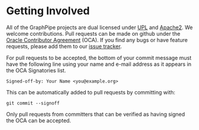 # Getting Involved

All of the GraphPipe projects are dual licensed under [UPL] and [Apache2]. We
welcome contributions. Pull requests can be made on github under the [Oracle
Contributor Agreement] (OCA). If you find any bugs or have feature requests,
please add them to our [issue
tracker](https://github.com/oracle/graphpipe/issues).

[UPL]: https://opensource.org/licenses/UPL
[Apache2]: https://www.apache.org/licenses/LICENSE-2.0
[Oracle Contributor Agreement]: https://www.oracle.com/technetwork/community/oca-486395.html

For pull requests to be accepted, the bottom of your commit message must have
the following line using your name and e-mail address as it appears in the OCA
Signatories list.

    Signed-off-by: Your Name <you@example.org>

This can be automatically added to pull requests by committing with:

    git commit --signoff

Only pull requests from committers that can be verified as having signed the
OCA can be accepted.
